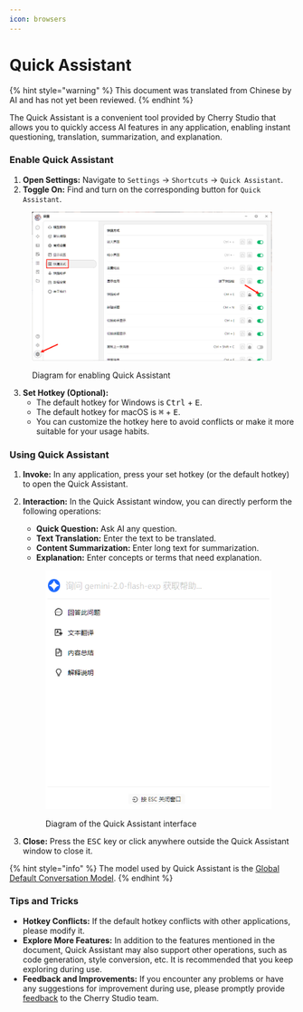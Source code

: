 ```yaml
---
icon: browsers
---
```

# Quick Assistant


{% hint style="warning" %}
This document was translated from Chinese by AI and has not yet been reviewed.
{% endhint %}




The Quick Assistant is a convenient tool provided by Cherry Studio that allows you to quickly access AI features in any application, enabling instant questioning, translation, summarization, and explanation.

### Enable Quick Assistant

1.  **Open Settings:** Navigate to `Settings` -> `Shortcuts` -> `Quick Assistant`.
2.  **Toggle On:** Find and turn on the corresponding button for `Quick Assistant`.

<figure><img src="../../.gitbook/assets/快捷助手-0.png" alt=""><figcaption><p>Diagram for enabling Quick Assistant</p></figcaption></figure>

3.  **Set Hotkey (Optional):**
    *   The default hotkey for Windows is <kbd>Ctrl</kbd> + <kbd>E</kbd>.
    *   The default hotkey for macOS is <kbd>⌘</kbd> + <kbd>E</kbd>.
    *   You can customize the hotkey here to avoid conflicts or make it more suitable for your usage habits.

### Using Quick Assistant

1.  **Invoke:** In any application, press your set hotkey (or the default hotkey) to open the Quick Assistant.
2.  **Interaction:** In the Quick Assistant window, you can directly perform the following operations:
    *   **Quick Question:** Ask AI any question.
    *   **Text Translation:** Enter the text to be translated.
    *   **Content Summarization:** Enter long text for summarization.
    *   **Explanation:** Enter concepts or terms that need explanation.

    <figure><img src="../../.gitbook/assets/快捷助手-1.png" alt=""><figcaption><p>Diagram of the Quick Assistant interface</p></figcaption></figure>
3.  **Close:** Press the <kbd>ESC</kbd> key or click anywhere outside the Quick Assistant window to close it.

{% hint style="info" %}
The model used by Quick Assistant is the [Global Default Conversation Model](settings/default-models.md#mo-ren-zhu-shou-mo-xing).
{% endhint %}

### Tips and Tricks

*   **Hotkey Conflicts:** If the default hotkey conflicts with other applications, please modify it.
*   **Explore More Features:** In addition to the features mentioned in the document, Quick Assistant may also support other operations, such as code generation, style conversion, etc. It is recommended that you keep exploring during use.
*   **Feedback and Improvements:** If you encounter any problems or have any suggestions for improvement during use, please promptly provide [feedback](../../../question-contact/suggestions.md) to the Cherry Studio team.